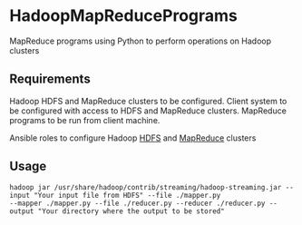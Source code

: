 # HadoopMapReducePrograms
MapReduce programs using Python to perform operations on Hadoop clusters

## Requirements
Hadoop HDFS and MapReduce clusters to be configured. Client system to be configured with access to HDFS and MapReduce clusters. MapReduce programs to be run from client machine.

Ansible roles to configure Hadoop [HDFS](https://github.com/pradeepkumar-27/AnsibleRole-HadoopHDFS) and [MapReduce](https://github.com/pradeepkumar-27/AnsibleRole-HadoopMapReduce) clusters

## Usage

    hadoop jar /usr/share/hadoop/contrib/streaming/hadoop-streaming.jar --input "Your input file from HDFS" --file ./mapper.py 
    --mapper ./mapper.py --file ./reducer.py --reducer ./reducer.py --output "Your directory where the output to be stored"
